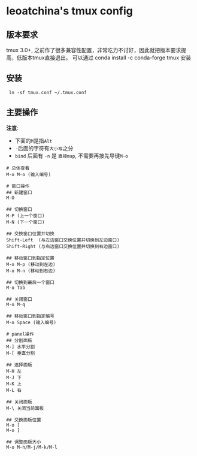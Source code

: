 # leoatchina's tmux config
## 版本要求
tmux 3.0+,  之前作了很多兼容性配置，非常吃力不讨好，因此就把版本要求提高，低版本tmux直接退出。
可以通过 conda install -c conda-forge tmux 安装

## 安装
```
 ln -sf tmux.conf ~/.tmux.conf
```

## 主要操作
**注意**:
- 下面的`M`是指`Alt`
- `-`后面的字符有`大小写`之分
- `bind` 后面有 `-n` 是 `直接map`, 不需要再按先导键`M-o`

```
# 总体查看
M-o M-o (输入编号)

# 窗口操作
## 新建窗口
M-O

## 切换窗口
M-P (上一个窗口)
M-N (下一个窗口)

## 交换窗口位置并切换
Shift-Left  (与左边窗口交换位置并切换到左边窗口)
Shift-Right (与右边窗口交换位置并切换到右边窗口)

## 移动窗口到指定位置
M-o M-p (移动到左边)
M-o M-n (移动到右边)

## 切换到最后一个窗口
M-o Tab

## 关闭窗口
M-o M-q

## 移动窗口到指定编号
M-o Space (输入编号)

# panel操作
## 分割面板
M-] 水平分割
M-[ 垂直分割

## 选择面板
M-H 左
M-J 下
M-K 上
M-L 右

## 关闭面板
M-\ 关闭当前面板

## 交换面板位置
M-o [ 
M-o ]

## 调整面板大小
M-o M-h/M-j/M-k/M-l
```



